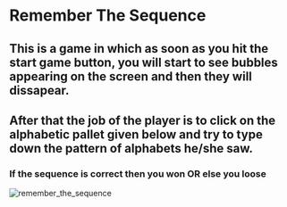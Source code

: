 # Remember The Sequence
## This is a game in which as soon as you hit the start game button, you will start to see bubbles appearing on the screen and then they will dissapear.
## After that the job of the player is to click on the alphabetic pallet given below and try to type down the pattern of alphabets he/she saw.
### If the sequence is correct then you won OR else you loose
![remember_the_sequence](https://user-images.githubusercontent.com/28450025/184254545-b31ec1fb-dd30-4bfe-9cc2-266ed2fda697.gif)

